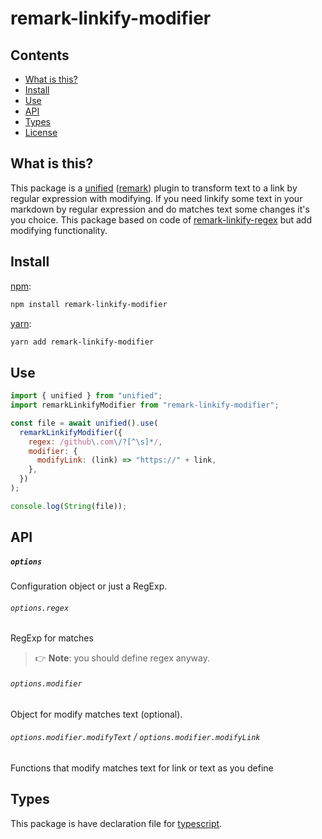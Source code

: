 # remark-linkify-modifier

## Contents

- [What is this?](#what-is-this)
- [Install](#install)
- [Use](#use)
- [API](#api)
- [Types](#types)
- [License](#license)

## What is this?

This package is a [unified][] ([remark][]) plugin to transform text to a link by regular expression with modifying. If you need linkify some text in your markdown by regular expression and do matches text some changes it's you choice. This package based on code of [remark-linkify-regex][] but add modifying functionality.

## Install

[npm][]:

```sh
npm install remark-linkify-modifier
```

[yarn][]:

```sh
yarn add remark-linkify-modifier
```

## Use

```js
import { unified } from "unified";
import remarkLinkifyModifier from "remark-linkify-modifier";

const file = await unified().use(
  remarkLinkifyModifier({
    regex: /github\.com\/?[^\s]*/,
    modifier: {
      modifyLink: (link) => "https://" + link,
    },
  })
);

console.log(String(file));
```

## API

##### `options`

Configuration object or just a RegExp.

###### `options.regex`

RegExp for matches

> 👉 **Note**: you should define regex anyway.

###### `options.modifier`

Object for modify matches text (optional).

###### `options.modifier.modifyText` / `options.modifier.modifyLink`

Functions that modify matches text for link or text as you define

## Types

This package is have declaration file for [typescript].

<!-- Definitions -->

[npm]: https://docs.npmjs.com/cli/install
[yarn]: https://yarnpkg.com/
[typescript]: https://www.typescriptlang.org
[unified]: https://github.com/unifiedjs/unified
[remark]: https://github.com/remarkjs/remark
[remark-linkify-regex]: https://gitlab.com/staltz/remark-linkify-regex
